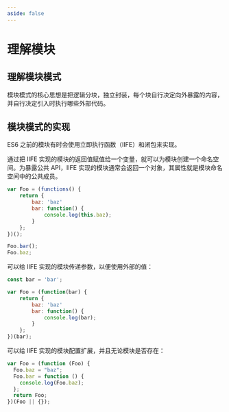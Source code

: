 ```yaml
---
aside: false
---
```


# 理解模块

## 理解模块模式

模块模式的核心思想是把逻辑分块，独立封装，每个块自行决定向外暴露的内容，并自行决定引入时执行哪些外部代码。

## 模块模式的实现

ES6 之前的模块有时会使用立即执行函数（IIFE）和闭包来实现。

通过把 IIFE 实现的模块的返回值赋值给一个变量，就可以为模块创建一个命名空间。为暴露公共 API，IIFE 实现的模块通常会返回一个对象，其属性就是模块命名空间中的公共成员。

```js
var Foo = (functions() {
    return {
        baz: 'baz'
        bar: function() {
            console.log(this.baz);
        }
    };
})();

Foo.bar();
Foo.baz;
```

可以给 IIFE 实现的模块传递参数，以便使用外部的值：

```js
const bar = 'bar';

var Foo = (function(bar) {
    return {
        baz: 'baz'
        bar: function() {
            console.log(bar);
        }
    };
})(bar);
```

可以给 IIFE 实现的模块配置扩展，并且无论模块是否存在：

```js
var Foo = (function (Foo) {
  Foo.baz = "baz";
  Foo.bar = function () {
    console.log(Foo.baz);
  };
  return Foo;
})(Foo || {});
```
